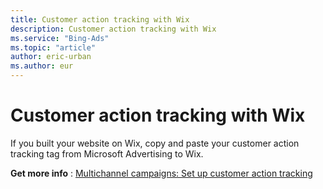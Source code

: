 ```yaml
---
title: Customer action tracking with Wix
description: Customer action tracking with Wix
ms.service: "Bing-Ads"
ms.topic: "article"
author: eric-urban
ms.author: eur
---
```


# Customer action tracking with Wix

If you built your website on Wix, copy and paste your customer action tracking tag from Microsoft Advertising to Wix.

**Get more info** : [Multichannel campaigns: Set up customer action tracking](../hlp_DMC_CONC_CAT_Intro.md)


